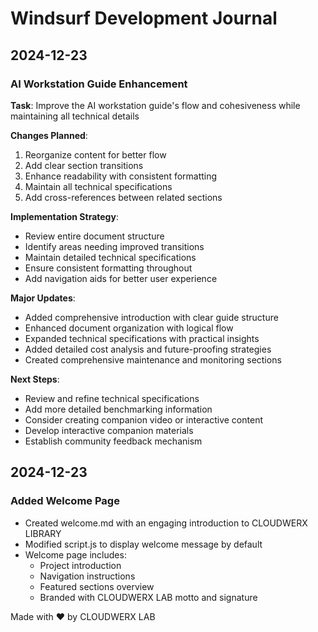 # Windsurf Development Journal

## 2024-12-23
### AI Workstation Guide Enhancement

**Task**: Improve the AI workstation guide's flow and cohesiveness while maintaining all technical details

**Changes Planned**:
1. Reorganize content for better flow
2. Add clear section transitions
3. Enhance readability with consistent formatting
4. Maintain all technical specifications
5. Add cross-references between related sections

**Implementation Strategy**:
- Review entire document structure
- Identify areas needing improved transitions
- Maintain detailed technical specifications
- Ensure consistent formatting throughout
- Add navigation aids for better user experience

**Major Updates**:
- Added comprehensive introduction with clear guide structure
- Enhanced document organization with logical flow
- Expanded technical specifications with practical insights
- Added detailed cost analysis and future-proofing strategies
- Created comprehensive maintenance and monitoring sections

**Next Steps**:
- Review and refine technical specifications
- Add more detailed benchmarking information
- Consider creating companion video or interactive content
- Develop interactive companion materials
- Establish community feedback mechanism

## 2024-12-23
### Added Welcome Page
- Created welcome.md with an engaging introduction to CLOUDWERX LIBRARY
- Modified script.js to display welcome message by default
- Welcome page includes:
  - Project introduction
  - Navigation instructions
  - Featured sections overview
  - Branded with CLOUDWERX LAB motto and signature

Made with ❤️ by CLOUDWERX LAB
